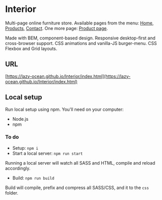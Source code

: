 # Interior
Multi-page online furniture store. Available pages from the menu: [Home](https://lazy-ocean.github.io/Interior/index.html), [Products](https://lazy-ocean.github.io/Interior/products.html), [Contact](https://lazy-ocean.github.io/Interior/contact.html).
One more page: [Product page](https://lazy-ocean.github.io/Interior/product_page.html).

Made with BEM, component-based design. Responsive desktop-first and cross-browser support. CSS animations and vanilla-JS burger-menu. CSS Flexbox and Grid layouts.

##  URL
[https://lazy-ocean.github.io/Interior/index.html](https://lazy-ocean.github.io/Interior/index.html)
##  Local setup
Run local setup using npm.
You'll need on your computer:
- Node.js
- npm
### To do
- Setup: `npm i`
- Start a local server: `npm run start`

Running a local server will watch all SASS and HTML, compile and reload accordingly.
- Build: `npm run build`

Build will compile, prefix and compress all SASS/CSS, and it to the `css` folder.
